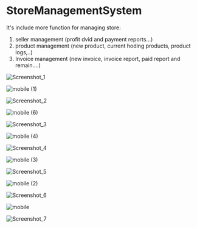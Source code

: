# StoreManagementSystem

It's include more function for managing store:
1. seller management (profit dvid and payment reports...)
2. product management (new product, current hoding products, product logs,..)
3. Invoice management (new invoice, invoice report, paid report and remain....)

![Screenshot_1](https://user-images.githubusercontent.com/86986628/192793999-fd96395f-bafd-477f-9ef3-3a451e891976.jpg)

![mobile (1)](https://user-images.githubusercontent.com/86986628/192796528-93f52054-d8c1-4ce0-8852-40b145f64ba5.png)

![Screenshot_2](https://user-images.githubusercontent.com/86986628/192794004-5b7603ca-fd86-4d44-af74-d21242a616f4.jpg)

![mobile (6)](https://user-images.githubusercontent.com/86986628/192796551-74eef7cc-5760-42fa-bbb4-0887bfb0abf4.png)

![Screenshot_3](https://user-images.githubusercontent.com/86986628/192794022-34fb9c3e-a80c-491f-839d-7faa98dc19a2.jpg)

![mobile (4)](https://user-images.githubusercontent.com/86986628/192796567-e12de841-6586-4e98-838a-25bce3b67f36.png)

![Screenshot_4](https://user-images.githubusercontent.com/86986628/192794032-a947507e-507b-459e-ae8b-472500efcefb.jpg)

![mobile (3)](https://user-images.githubusercontent.com/86986628/192796579-51f410c4-b4ed-43a7-a15c-7e5c461ae4ee.png)

![Screenshot_5](https://user-images.githubusercontent.com/86986628/192794042-fbbdee91-a935-406d-8718-fd5a694a4bf7.jpg)

![mobile (2)](https://user-images.githubusercontent.com/86986628/192796625-209276dd-2c9e-4cf2-b363-3d070b349e1c.png)

![Screenshot_6](https://user-images.githubusercontent.com/86986628/192794049-c3da2c48-37a0-4fed-a268-5df734c9ce3c.jpg)

![mobile](https://user-images.githubusercontent.com/86986628/192796643-c8ae23ec-4406-4e05-8100-32c72f3f1bde.png)

![Screenshot_7](https://user-images.githubusercontent.com/86986628/192794058-7a03e7f7-23a5-4211-9c25-423387d5d8cc.jpg)
